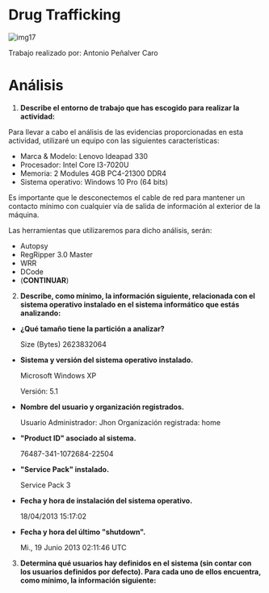 # Drug Trafficking

![img17](https://github.com/AntonioPC94/Analisis-Forense-23-24/blob/8e3f4cb1162aa556decbbb04ed62d588e4e24ee6/Pr%C3%A1cticas/img/img17.png)

Trabajo realizado por: Antonio Peñalver Caro

# Análisis

1. **Describe el entorno de trabajo que has escogido para realizar la actividad:**

Para llevar a cabo el análisis de las evidencias proporcionadas en esta actividad, utilizaré un equipo con las siguientes características:
- Marca & Modelo: Lenovo Ideapad 330
- Procesador: Intel Core I3-7020U
- Memoria: 2 Modules 4GB PC4-21300 DDR4
- Sistema operativo: Windows 10 Pro (64 bits)

Es importante que le desconectemos el cable de red para mantener un contacto mínimo con cualquier vía de salida de información al exterior de la máquina.

Las herramientas que utilizaremos para dicho análisis, serán:
- Autopsy
- RegRipper 3.0 Master
- WRR
- DCode
- (**CONTINUAR**)

2. **Describe, como mínimo, la información siguiente, relacionada con el sistema operativo instalado en el sistema informático que estás analizando:**
- **¿Qué tamaño tiene la partición a analizar?**
   
  Size (Bytes)	2623832064
   
- **Sistema y versión del sistema operativo instalado.**
  
  Microsoft Windows XP
  
  Versión: 5.1     

- **Nombre del usuario y organización registrados.**

  Usuario Administrador: Jhon
  Organización registrada: home

- **"Product ID" asociado al sistema.**

  76487-341-1072684-22504

- **"Service Pack" instalado.**
     
  Service Pack 3
     
- **Fecha y hora de instalación del sistema operativo.**
  
  18/04/2013 15:17:02

- **Fecha y hora del último "shutdown".**

  Mi., 19 Junio 2013 02:11:46 UTC
   
3) **Determina qué usuarios hay definidos en el sistema (sin contar con los usuarios definidos por defecto). Para cada uno de ellos encuentra, como mínimo, la información siguiente:**
